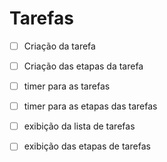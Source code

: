 # Tarefas

- [ ] Criação da tarefa 
- [ ] Criação das etapas da tarefa
- [ ] timer para as tarefas
- [ ] timer para as etapas das tarefas
- [ ] exibição da lista de tarefas
- [ ] exibição das etapas de tarefas
  